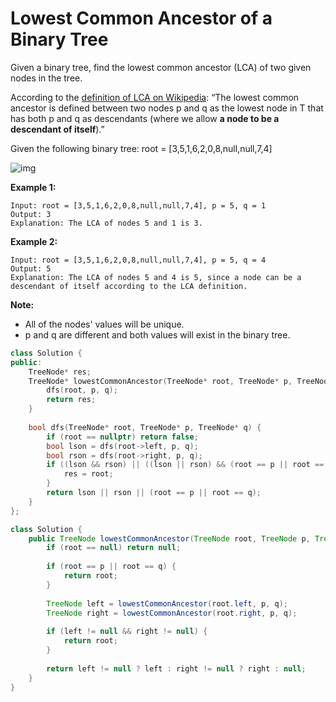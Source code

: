 # Lowest Common Ancestor of a Binary Tree

Given a binary tree, find the lowest common ancestor (LCA) of two given nodes in the tree.

According to the [definition of LCA on Wikipedia](https://en.wikipedia.org/wiki/Lowest_common_ancestor): “The lowest common ancestor is defined between two nodes p and q as the lowest node in T that has both p and q as descendants (where we allow **a node to be a descendant of itself**).”

Given the following binary tree: root = [3,5,1,6,2,0,8,null,null,7,4]

![img](https://assets.leetcode.com/uploads/2018/12/14/binarytree.png)

 

**Example 1:**

```
Input: root = [3,5,1,6,2,0,8,null,null,7,4], p = 5, q = 1
Output: 3
Explanation: The LCA of nodes 5 and 1 is 3.
```

**Example 2:**

```
Input: root = [3,5,1,6,2,0,8,null,null,7,4], p = 5, q = 4
Output: 5
Explanation: The LCA of nodes 5 and 4 is 5, since a node can be a descendant of itself according to the LCA definition.
```

 

**Note:**

- All of the nodes' values will be unique.
- p and q are different and both values will exist in the binary tree.

```c++
class Solution {
public:
    TreeNode* res;
    TreeNode* lowestCommonAncestor(TreeNode* root, TreeNode* p, TreeNode* q) {
        dfs(root, p, q);
        return res;
    }
    
    bool dfs(TreeNode* root, TreeNode* p, TreeNode* q) {
        if (root == nullptr) return false;
        bool lson = dfs(root->left, p, q);
        bool rson = dfs(root->right, p, q);
        if ((lson && rson) || ((lson || rson) && (root == p || root == q))) {
            res = root;
        }
        return lson || rson || (root == p || root == q);
    }
};
```



```java
class Solution {
    public TreeNode lowestCommonAncestor(TreeNode root, TreeNode p, TreeNode q) {
        if (root == null) return null;
        
        if (root == p || root == q) {
            return root;
        }
        
        TreeNode left = lowestCommonAncestor(root.left, p, q);
        TreeNode right = lowestCommonAncestor(root.right, p, q);
        
        if (left != null && right != null) {
            return root;
        }
      
        return left != null ? left : right != null ? right : null;
    }
}
```

